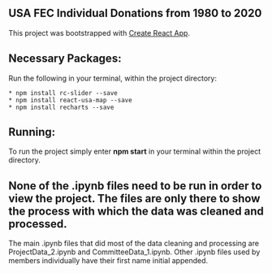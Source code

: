 ## USA FEC Individual Donations from 1980 to 2020

This project was bootstrapped with [Create React App](https://github.com/facebook/create-react-app).

## Necessary Packages:

Run the following in your terminal, within the project directory:

    * npm install rc-slider --save 
    * npm install react-usa-map --save
    * npm install recharts --save
## Running:

To run the project simply enter **npm start** in your terminal within the project directory.

**None of the .ipynb files need to be run in order to view the project. The files are only there to show the process with which the data was cleaned and processed.**
--
The main .ipynb files that did most of the data cleaning and processing are ProjectData_2.ipynb and CommitteeData_1.ipynb. Other .ipynb files used by members individually have their first name initial appended.
